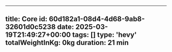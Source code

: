 ---
  title: Core
  id: 60d182a1-08d4-4d68-9ab8-32601d0c5238
  date: 2025-03-19T21:49:27+00:00
  tags: []
  type: 'hevy'
  totalWeightInKg: 0kg
  duration: 21 min
  ---
  